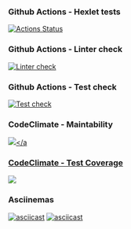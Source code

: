 ### Github Actions - Hexlet tests
[![Actions Status](https://github.com/AndrewDragunskih/python-project-lvl2/workflows/hexlet-check/badge.svg)](https://github.com/AndrewDragunskih/python-project-lvl2/actions)
### Github Actions - Linter check
[![Linter check](https://github.com/AndrewDragunskih/python-project-lvl2/actions/workflows/linter-check.yml/badge.svg)](https://github.com/AndrewDragunskih/python-project-lvl2/actions/workflows/linter-check.yml)
### Github Actions - Test check
[![Test check](https://github.com/AndrewDragunskih/python-project-lvl2/actions/workflows/test-check.yml/badge.svg)](https://github.com/AndrewDragunskih/python-project-lvl2/actions/workflows/test-check.yml)
### CodeClimate - Maintability
<a href="https://codeclimate.com/github/AndrewDragunskih/python-project-lvl2/maintainability"><img src="https://api.codeclimate.com/v1/badges/93bdd57acfcb866c9197/maintainability" /></a
### CodeClimate - Test Coverage
<a href="https://codeclimate.com/github/AndrewDragunskih/python-project-lvl2/test_coverage"><img src="https://api.codeclimate.com/v1/badges/93bdd57acfcb866c9197/test_coverage" /></a>
### Asciinemas
[![asciicast](https://asciinema.org/a/491459.svg)](https://asciinema.org/a/491459)
[![asciicast](https://asciinema.org/a/496411.svg)](https://asciinema.org/a/496411)
